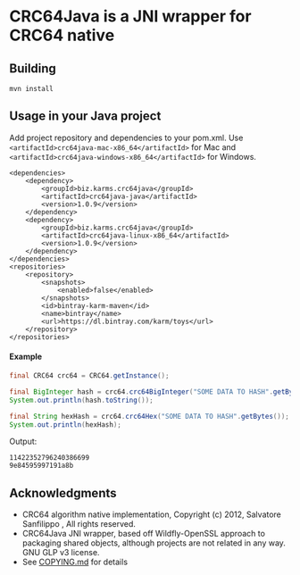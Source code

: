 # CRC64Java is a JNI wrapper for CRC64 native

## Building

    mvn install
    
## Usage in your Java project
Add project repository and dependencies to your pom.xml. Use ```<artifactId>crc64java-mac-x86_64</artifactId>``` for Mac and ```<artifactId>crc64java-windows-x86_64</artifactId>``` for Windows.

    <dependencies>
        <dependency>
            <groupId>biz.karms.crc64java</groupId>
            <artifactId>crc64java-java</artifactId>
            <version>1.0.9</version>
        </dependency>
        <dependency>
            <groupId>biz.karms.crc64java</groupId>
            <artifactId>crc64java-linux-x86_64</artifactId>
            <version>1.0.9</version>
        </dependency>
    </dependencies>
    <repositories>
        <repository>
            <snapshots>
                <enabled>false</enabled>
            </snapshots>
            <id>bintray-karm-maven</id>
            <name>bintray</name>
            <url>https://dl.bintray.com/karm/toys</url>
        </repository>
    </repositories>

#### Example
```java
final CRC64 crc64 = CRC64.getInstance();

final BigInteger hash = crc64.crc64BigInteger("SOME DATA TO HASH".getBytes());
System.out.println(hash.toString());

final String hexHash = crc64.crc64Hex("SOME DATA TO HASH".getBytes());
System.out.println(hexHash);
```    
Output:

    11422352796240386699
    9e84595997191a8b

## Acknowledgments

 * CRC64 algorithm native implementation, Copyright (c) 2012, Salvatore Sanfilippo <antirez at gmail dot com>, All rights reserved.
 * CRC64Java JNI wrapper, based off Wildfly-OpenSSL approach to packaging shared objects, although projects are not related in any way. GNU GLP v3 license.
 * See [COPYING.md](./COPYING.md) for details

